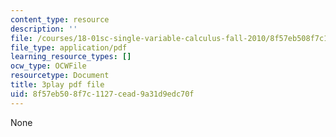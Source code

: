 ```yaml
---
content_type: resource
description: ''
file: /courses/18-01sc-single-variable-calculus-fall-2010/8f57eb508f7c1127cead9a31d9edc70f_9v25gg2qJYE.pdf
file_type: application/pdf
learning_resource_types: []
ocw_type: OCWFile
resourcetype: Document
title: 3play pdf file
uid: 8f57eb50-8f7c-1127-cead-9a31d9edc70f
---
```

None

